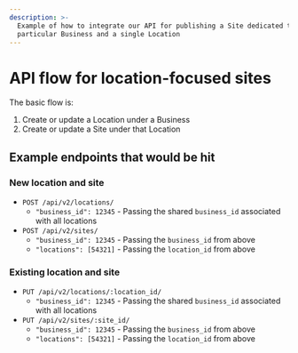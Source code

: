 ```yaml
---
description: >-
  Example of how to integrate our API for publishing a Site dedicated to a
  particular Business and a single Location
---
```


# API flow for location-focused sites

The basic flow is:

1. Create or update a Location under a Business
2. Create or update a Site under that Location

## Example endpoints that would be hit

### New location and site

* `POST /api/v2/locations/`
  * `"business_id": 12345` - Passing the shared `business_id` associated with all locations
* `POST /api/v2/sites/`
  * `"business_id": 12345` - Passing the `business_id` from above
  * `"locations": [54321]` - Passing the `location_id` from above

### Existing location and site

* `PUT /api/v2/locations/:location_id/`
  * `"business_id": 12345` - Passing the shared `business_id` associated with all locations
* `PUT /api/v2/sites/:site_id/`
  * `"business_id": 12345` - Passing the `business_id` from above
  * `"locations": [54321]` - Passing the `location_id` from above

